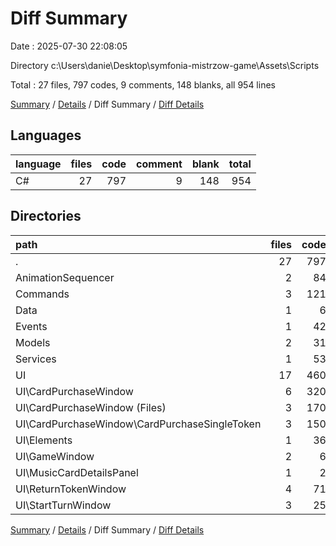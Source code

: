 # Diff Summary

Date : 2025-07-30 22:08:05

Directory c:\\Users\\danie\\Desktop\\symfonia-mistrzow-game\\Assets\\Scripts

Total : 27 files,  797 codes, 9 comments, 148 blanks, all 954 lines

[Summary](results.md) / [Details](details.md) / Diff Summary / [Diff Details](diff-details.md)

## Languages
| language | files | code | comment | blank | total |
| :--- | ---: | ---: | ---: | ---: | ---: |
| C# | 27 | 797 | 9 | 148 | 954 |

## Directories
| path | files | code | comment | blank | total |
| :--- | ---: | ---: | ---: | ---: | ---: |
| . | 27 | 797 | 9 | 148 | 954 |
| AnimationSequencer | 2 | 84 | 0 | 10 | 94 |
| Commands | 3 | 121 | 2 | 27 | 150 |
| Data | 1 | 6 | 0 | 1 | 7 |
| Events | 1 | 42 | 1 | 7 | 50 |
| Models | 2 | 31 | 0 | 6 | 37 |
| Services | 1 | 53 | 1 | 11 | 65 |
| UI | 17 | 460 | 5 | 86 | 551 |
| UI\\CardPurchaseWindow | 6 | 320 | 0 | 56 | 376 |
| UI\\CardPurchaseWindow (Files) | 3 | 170 | 0 | 31 | 201 |
| UI\\CardPurchaseWindow\\CardPurchaseSingleToken | 3 | 150 | 0 | 25 | 175 |
| UI\\Elements | 1 | 36 | 7 | 16 | 59 |
| UI\\GameWindow | 2 | 6 | 0 | 0 | 6 |
| UI\\MusicCardDetailsPanel | 1 | 2 | -2 | 0 | 0 |
| UI\\ReturnTokenWindow | 4 | 71 | 0 | 9 | 80 |
| UI\\StartTurnWindow | 3 | 25 | 0 | 5 | 30 |

[Summary](results.md) / [Details](details.md) / Diff Summary / [Diff Details](diff-details.md)
